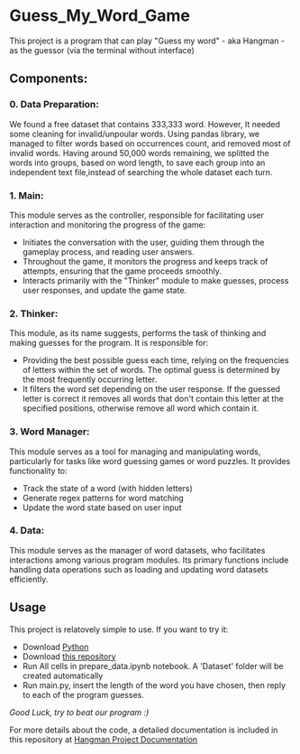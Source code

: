 # Guess_My_Word_Game
This project is a program that can play "Guess my word" - aka Hangman - as the guessor (via the terminal without interface)

## Components:

### 0. Data Preparation:
We found a free dataset that contains 333,333 word. However, It needed some cleaning for invalid/unpoular words. Using pandas library, we managed to filter words based on occurrences count, and removed most of invalid words. Having around 50,000 words remaining, we splitted the words into groups, based on word length, to save each group into an independent text file,instead of searching the whole dataset each turn.

### 1. Main:
This module serves as the controller, responsible for facilitating user interaction and monitoring the progress of the game:

- Initiates the conversation with the user, guiding them through the gameplay process, and reading user answers.
- Throughout the game, it monitors the progress and keeps track of attempts, ensuring that the game proceeds smoothly.
- Interacts primarily with the "Thinker" module to make guesses, process user responses, and update the game state.

### 2. Thinker:
This module, as its name suggests, performs the task of thinking and making guesses for the program. It is responsible for:
- Providing the best possible guess each time, relying on the frequencies of letters within the set of words. The optimal guess is determined by the most frequently occurring letter. 
- It filters the word set depending on the user response. If the guessed letter is correct it removes all words that don't contain this letter at the specified positions, otherwise remove all word which contain it.

### 3. Word Manager:
This module serves as a tool for managing and manipulating words, particularly for tasks like word guessing games or word puzzles. It provides functionality to:
- Track the state of a word (with hidden letters)
- Generate regex patterns for word matching
- Update the word state based on user input

### 4. Data:
This module serves as the manager of word datasets, who facilitates interactions among various program modules. Its primary functions include handling data operations such as loading and updating word datasets efficiently.

## Usage
This project is relatovely simple to use. If you want to try it:

- Download [Python](https://www.python.org/downloads/)
- Download [this repository](https://github.com/homanydata/Guess_My_Word_Game/archive/refs/heads/main.zip)
- Run All cells in prepare_data.ipynb notebook. A 'Dataset' folder will be created automatically
- Run main.py, insert the length of the word you have chosen, then reply to each of the program guesses.

*Good Luck, try to beat our program :)*


For more details about the code, a detailed documentation is included in this repository at [Hangman Project Documentation](./Hangman%20Project%20Documentation.pdf)
